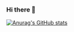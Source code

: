### Hi there 👋

[![Anurag's GitHub stats](https://github-readme-stats.vercel.app/api?username=Pedrao6924)](https://github.com/Pedrao6924/github-readme-stats)
<!--
**Pedrao6924/Pedrao6924** is a ✨ _special_ ✨ repository because its `README.md` (this file) appears on your GitHub profile.

Here are some ideas to get you started:

- 🔭 I’m currently working on ... Games
- 🌱 I’m currently learning ...
- 👯 I’m looking to collaborate on ...
- 🤔 I’m looking for help with ...
- 💬 Ask me about ...
- 📫 How to reach me: ...
- 😄 Pronouns: ...
- ⚡ Fun fact: ...
-->
